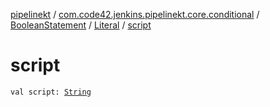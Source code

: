[pipelinekt](../../../index.md) / [com.code42.jenkins.pipelinekt.core.conditional](../../index.md) / [BooleanStatement](../index.md) / [Literal](index.md) / [script](./script.md)

# script

`val script: `[`String`](https://kotlinlang.org/api/latest/jvm/stdlib/kotlin/-string/index.html)